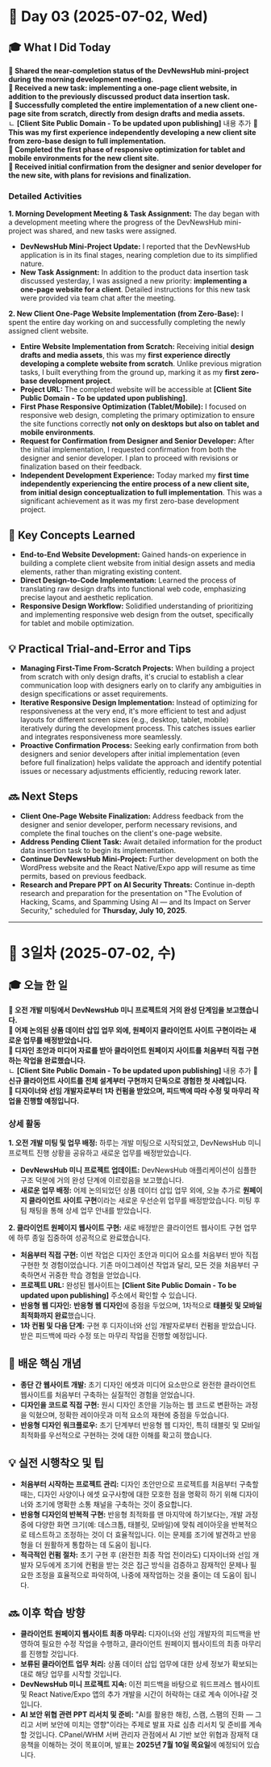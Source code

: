 # 📅 Day 03 (2025-07-02, Wed)

## 🎓 What I Did Today

**📌 Shared the near-completion status of the DevNewsHub mini-project during the morning development meeting.**  
**📌 Received a new task: implementing a one-page client website, in addition to the previously discussed product data insertion task.**  
**📌 Successfully completed the entire implementation of a new client one-page site from scratch, directly from design drafts and media assets.**  
ㄴ **[Client Site Public Domain - To be updated upon publishing]** 내용 추가
**📌 This was my first experience independently developing a new client site from zero-base design to full implementation.**  
**📌 Completed the first phase of responsive optimization for tablet and mobile environments for the new client site.**  
**📌 Received initial confirmation from the designer and senior developer for the new site, with plans for revisions and finalization.**  

### Detailed Activities

**1. Morning Development Meeting & Task Assignment:** The day began with a development meeting where the progress of the DevNewsHub mini-project was shared, and new tasks were assigned.

-   **DevNewsHub Mini-Project Update:** I reported that the DevNewsHub application is in its final stages, nearing completion due to its simplified nature.
-   **New Task Assignment:** In addition to the product data insertion task discussed yesterday, I was assigned a new priority: **implementing a one-page website for a client**. Detailed instructions for this new task were provided via team chat after the meeting.

**2. New Client One-Page Website Implementation (from Zero-Base):** I spent the entire day working on and successfully completing the newly assigned client website.

-   **Entire Website Implementation from Scratch:** Receiving initial **design drafts and media assets**, this was my **first experience directly developing a complete website from scratch**. Unlike previous migration tasks, I built everything from the ground up, marking it as my **first zero-base development project**.
-   **Project URL:** The completed website will be accessible at **[Client Site Public Domain - To be updated upon publishing]**.
-   **First Phase Responsive Optimization (Tablet/Mobile):** I focused on responsive web design, completing the primary optimization to ensure the site functions correctly **not only on desktops but also on tablet and mobile environments**.
-   **Request for Confirmation from Designer and Senior Developer:** After the initial implementation, I requested confirmation from both the designer and senior developer. I plan to proceed with revisions or finalization based on their feedback.
-   **Independent Development Experience:** Today marked my **first time independently experiencing the entire process of a new client site, from initial design conceptualization to full implementation**. This was a significant achievement as it was my first zero-base development project.

## 🧠 Key Concepts Learned

-   **End-to-End Website Development:** Gained hands-on experience in building a complete client website from initial design assets and media elements, rather than migrating existing content.
-   **Direct Design-to-Code Implementation:** Learned the process of translating raw design drafts into functional web code, emphasizing precise layout and aesthetic replication.
-   **Responsive Design Workflow:** Solidified understanding of prioritizing and implementing responsive web design from the outset, specifically for tablet and mobile optimization.

## 💡 Practical Trial-and-Error and Tips

-   **Managing First-Time From-Scratch Projects:** When building a project from scratch with only design drafts, it's crucial to establish a clear communication loop with designers early on to clarify any ambiguities in design specifications or asset requirements.
-   **Iterative Responsive Design Implementation:** Instead of optimizing for responsiveness at the very end, it's more efficient to test and adjust layouts for different screen sizes (e.g., desktop, tablet, mobile) iteratively during the development process. This catches issues earlier and integrates responsiveness more seamlessly.
-   **Proactive Confirmation Process:** Seeking early confirmation from both designers and senior developers after initial implementation (even before full finalization) helps validate the approach and identify potential issues or necessary adjustments efficiently, reducing rework later.

## 🔜 Next Steps

-   **Client One-Page Website Finalization:** Address feedback from the designer and senior developer, perform necessary revisions, and complete the final touches on the client's one-page website.
-   **Address Pending Client Task:** Await detailed information for the product data insertion task to begin its implementation.
-   **Continue DevNewsHub Mini-Project:** Further development on both the WordPress website and the React Native/Expo app will resume as time permits, based on previous feedback.
-   **Research and Prepare PPT on AI Security Threats:** Continue in-depth research and preparation for the presentation on "The Evolution of Hacking, Scams, and Spamming Using AI — and Its Impact on Server Security," scheduled for **Thursday, July 10, 2025**.

----------

# 📅 3일차 (2025-07-02, 수)

## 🎓 오늘 한 일

**📌 오전 개발 미팅에서 DevNewsHub 미니 프로젝트의 거의 완성 단계임을 보고했습니다.**   
**📌 어제 논의된 상품 데이터 삽입 업무 외에, 원페이지 클라이언트 사이트 구현이라는 새로운 업무를 배정받았습니다.**   
**📌 디자인 초안과 미디어 자료를 받아 클라이언트 원페이지 사이트를 처음부터 직접 구현하는 작업을 완료했습니다.**  
ㄴ **[Client Site Public Domain - To be updated upon publishing]** 내용 추가
**📌 신규 클라이언트 사이트를 전체 설계부터 구현까지 단독으로 경험한 첫 사례입니다.**  
**📌 디자이너와 선임 개발자로부터 1차 컨펌을 받았으며, 피드백에 따라 수정 및 마무리 작업을 진행할 예정입니다.**  

### 상세 활동

**1. 오전 개발 미팅 및 업무 배정:** 하루는 개발 미팅으로 시작되었고, DevNewsHub 미니 프로젝트 진행 상황을 공유하고 새로운 업무를 배정받았습니다.

-   **DevNewsHub 미니 프로젝트 업데이트:** DevNewsHub 애플리케이션이 심플한 구조 덕분에 거의 완성 단계에 이르렀음을 보고했습니다.
-   **새로운 업무 배정:** 어제 논의되었던 상품 데이터 삽입 업무 외에, 오늘 추가로 **원페이지 클라이언트 사이트 구현**이라는 새로운 우선순위 업무를 배정받았습니다. 미팅 후 팀 채팅을 통해 상세 업무 안내를 받았습니다.
    

**2. 클라이언트 원페이지 웹사이트 구현:** 새로 배정받은 클라이언트 웹사이트 구현 업무에 하루 종일 집중하여 성공적으로 완료했습니다.

-   **처음부터 직접 구현:** 이번 작업은 디자인 초안과 미디어 요소를 처음부터 받아 직접 구현한 첫 경험이었습니다. 기존 마이그레이션 작업과 달리, 모든 것을 처음부터 구축하면서 귀중한 학습 경험을 얻었습니다.
-   **프로젝트 URL:** 완성된 웹사이트는 **[Client Site Public Domain - To be updated upon publishing]** 주소에서 확인할 수 있습니다.
-   **반응형 웹 디자인:** **반응형 웹 디자인**에 중점을 두었으며, 1차적으로 **태블릿 및 모바일 최적화까지 완료**했습니다.
-   **1차 컨펌 및 다음 단계:** 구현 후 디자이너와 선임 개발자로부터 컨펌을 받았습니다. 받은 피드백에 따라 수정 또는 마무리 작업을 진행할 예정입니다.

## 🧠 배운 핵심 개념

-   **종단 간 웹사이트 개발:** 초기 디자인 에셋과 미디어 요소만으로 완전한 클라이언트 웹사이트를 처음부터 구축하는 실질적인 경험을 얻었습니다.
-   **디자인을 코드로 직접 구현:** 원시 디자인 초안을 기능하는 웹 코드로 변환하는 과정을 익혔으며, 정확한 레이아웃과 미적 요소의 재현에 중점을 두었습니다.  
-   **반응형 디자인 워크플로우:** 초기 단계부터 반응형 웹 디자인, 특히 태블릿 및 모바일 최적화를 우선적으로 구현하는 것에 대한 이해를 확고히 했습니다.

## 💡 실전 시행착오 및 팁

-   **처음부터 시작하는 프로젝트 관리:** 디자인 초안만으로 프로젝트를 처음부터 구축할 때는, 디자인 사양이나 에셋 요구사항에 대한 모호한 점을 명확히 하기 위해 디자이너와 조기에 명확한 소통 채널을 구축하는 것이 중요합니다.
-   **반응형 디자인의 반복적 구현:** 반응형 최적화를 맨 마지막에 하기보다는, 개발 과정 중에 다양한 화면 크기(예: 데스크톱, 태블릿, 모바일)에 맞춰 레이아웃을 반복적으로 테스트하고 조정하는 것이 더 효율적입니다. 이는 문제를 조기에 발견하고 반응형을 더 원활하게 통합하는 데 도움이 됩니다.
-   **적극적인 컨펌 절차:** 초기 구현 후 (완전한 최종 작업 전이라도) 디자이너와 선임 개발자 모두에게 조기에 컨펌을 받는 것은 접근 방식을 검증하고 잠재적인 문제나 필요한 조정을 효율적으로 파악하여, 나중에 재작업하는 것을 줄이는 데 도움이 됩니다.

## 🔜 이후 학습 방향

-   **클라이언트 원페이지 웹사이트 최종 마무리:** 디자이너와 선임 개발자의 피드백을 반영하여 필요한 수정 작업을 수행하고, 클라이언트 원페이지 웹사이트의 최종 마무리를 진행할 것입니다.
-   **보류된 클라이언트 업무 처리:** 상품 데이터 삽입 업무에 대한 상세 정보가 확보되는 대로 해당 업무를 시작할 것입니다.
-   **DevNewsHub 미니 프로젝트 지속:** 이전 피드백을 바탕으로 워드프레스 웹사이트 및 React Native/Expo 앱의 추가 개발을 시간이 허락하는 대로 계속 이어나갈 것입니다.
-   **AI 보안 위협 관련 PPT 리서치 및 준비:** "AI를 활용한 해킹, 스캠, 스팸의 진화 — 그리고 서버 보안에 미치는 영향"이라는 주제로 발표 자료 심층 리서치 및 준비를 계속할 것입니다. CPanel/WHM 서버 관리자 관점에서 AI 기반 보안 위협과 잠재적 대응책을 이해하는 것이 목표이며, 발표는 **2025년 7월 10일 목요일**에 예정되어 있습니다.

